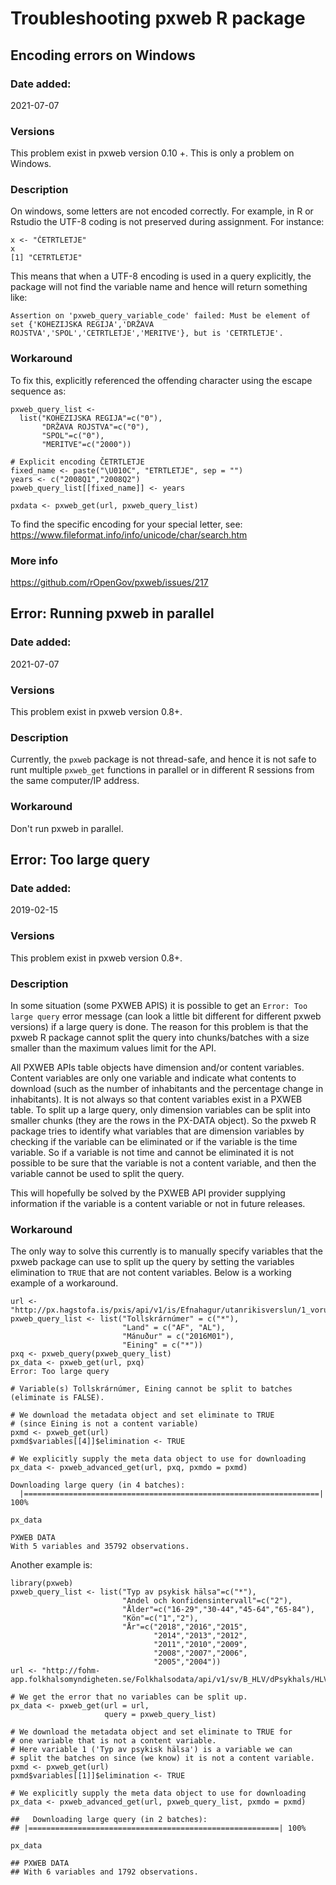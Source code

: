 # Troubleshooting pxweb R package

## Encoding errors on Windows

### Date added: 
2021-07-07

### Versions
This problem exist in pxweb version 0.10 +. This is only a problem on Windows.

### Description
On windows, some letters are not encoded correctly. For example, in R or Rstudio the UTF-8 coding is not preserved during assignment. For instance:
```
x <- "ČETRTLETJE"
x
[1] "CETRTLETJE"
```
This means that when a UTF-8 encoding is used in a query explicitly, the package will not find the variable name and hence will return something like:
```
Assertion on 'pxweb_query_variable_code' failed: Must be element of set {'KOHEZIJSKA REGIJA','DRŽAVA ROJSTVA','SPOL','CETRTLETJE','MERITVE'}, but is 'CETRTLETJE'.
```

### Workaround

To fix this, explicitly referenced the offending character using the escape sequence as:

```
pxweb_query_list <- 
  list("KOHEZIJSKA REGIJA"=c("0"),
       "DRŽAVA ROJSTVA"=c("0"),
       "SPOL"=c("0"),
       "MERITVE"=c("2000"))
       
# Explicit encoding ČETRTLETJE
fixed_name <- paste("\U010C", "ETRTLETJE", sep = "")
years <- c("2008Q1","2008Q2")
pxweb_query_list[[fixed_name]] <- years

pxdata <- pxweb_get(url, pxweb_query_list)
```
To find the specific encoding for your special letter, see:
https://www.fileformat.info/info/unicode/char/search.htm

### More info
https://github.com/rOpenGov/pxweb/issues/217



## Error: Running pxweb in parallel

### Date added: 
2021-07-07

### Versions
This problem exist in pxweb version 0.8+.

### Description
Currently, the `pxweb` package is not thread-safe, and hence it is not safe to runt multiple `pxweb_get` functions in parallel or in different R sessions from the same computer/IP address.

### Workaround
Don't run pxweb in parallel.


## Error: Too large query 

### Date added: 
2019-02-15

### Versions
This problem exist in pxweb version 0.8+.

### Description
In some situation (some PXWEB APIS) it is possible to get an `Error: Too large query` error message (can look a little bit different for different pxweb versions) if a large query is done. The reason for this problem is that the pxweb R package cannot split the query into chunks/batches with a size smaller than the maximum values limit for the API.

All PXWEB APIs table objects have dimension and/or content variables. Content variables are only one variable and indicate what contents to download (such as the number of inhabitants and the percentage change in inhabitants). It is not always so that content variables exist in a PXWEB table. To split up a large query, only dimension variables can be split into smaller chunks (they are the rows in the PX-DATA object). So the pxweb R package tries to identify what variables that are dimension variables by checking if the variable can be eliminated or if the variable is the time variable. So if a variable is not time and cannot be eliminated it is not possible to be sure that the variable is not a content variable, and then the variable cannot be used to split the query.

This will hopefully be solved by the PXWEB API provider supplying information if the variable is a content variable or not in future releases.

### Workaround
The only way to solve this currently is to manually specify variables that the pxweb package can use to split up the query by setting the variables elimination to `TRUE` that are not content variables. Below is a working example of a workaround.

```
url <- "http://px.hagstofa.is/pxis/api/v1/is/Efnahagur/utanrikisverslun/1_voruvidskipti/03_inntollskra/UTA03801.px"
pxweb_query_list <- list("Tollskrárnúmer" = c("*"),
                         "Land" = c("AF", "AL"),           
                         "Mánuður" = c("2016M01"),
                         "Eining" = c("*"))
pxq <- pxweb_query(pxweb_query_list)
px_data <- pxweb_get(url, pxq)
Error: Too large query

# Variable(s) Tollskrárnúmer, Eining cannot be split to batches (eliminate is FALSE).

# We download the metadata object and set eliminate to TRUE 
# (since Eining is not a content variable)
pxmd <- pxweb_get(url)
pxmd$variables[[4]]$elimination <- TRUE

# We explicitly supply the meta data object to use for downloading
px_data <- pxweb_advanced_get(url, pxq, pxmdo = pxmd)

Downloading large query (in 4 batches):
  |==================================================================| 100%

px_data

PXWEB DATA
With 5 variables and 35792 observations.
```

Another example is:

```
library(pxweb)
pxweb_query_list <- list("Typ av psykisk hälsa"=c("*"),
                         "Andel och konfidensintervall"=c("2"),
                         "Ålder"=c("16-29","30-44","45-64","65-84"),
                         "Kön"=c("1","2"),
                         "År"=c("2018","2016","2015",
                                "2014","2013","2012",
                                "2011","2010","2009",
                                "2008","2007","2006",
                                "2005","2004"))
url <- "http://fohm-app.folkhalsomyndigheten.se/Folkhalsodata/api/v1/sv/B_HLV/dPsykhals/HLV_Psykisk_halsa_alder.px"

# We get the error that no variables can be split up. 
px_data <- pxweb_get(url = url,
                     query = pxweb_query_list)

# We download the metadata object and set eliminate to TRUE for 
# one variable that is not a content variable.
# Here variable 1 ('Typ av psykisk hälsa') is a variable we can 
# split the batches on since (we know) it is not a content variable.
pxmd <- pxweb_get(url)
pxmd$variables[[1]]$elimination <- TRUE

# We explicitly supply the meta data object to use for downloading
px_data <- pxweb_advanced_get(url, pxweb_query_list, pxmdo = pxmd)

##   Downloading large query (in 2 batches):
## |========================================================| 100%

px_data

## PXWEB DATA
## With 6 variables and 1792 observations.
```


